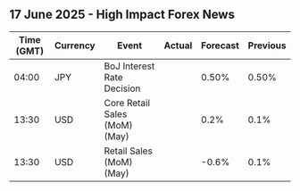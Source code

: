 ## 17 June 2025 - High Impact Forex News

| Time (GMT) | Currency | Event | Actual | Forecast | Previous |
|------|----------|-------|--------|----------|----------|
| 04:00 | JPY | BoJ Interest Rate Decision |  | 0.50% | 0.50% |
| 13:30 | USD | Core Retail Sales (MoM) (May) |  | 0.2% | 0.1% |
| 13:30 | USD | Retail Sales (MoM) (May) |  | -0.6% | 0.1% |
